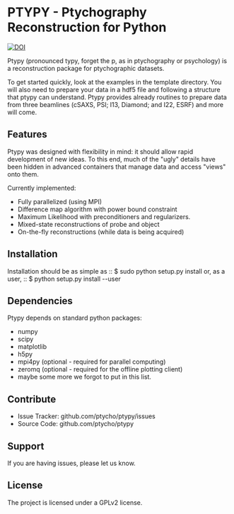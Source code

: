PTYPY - Ptychography Reconstruction for Python
==============================================

[![DOI](https://zenodo.org/badge/6834/ptycho/ptypy.png)](http://dx.doi.org/10.5281/zenodo.12480)

Ptypy (pronounced typy, forget the p, as in ptychography or psychology) is a
reconstruction package for ptychographic datasets.

To get started quickly, look at the examples in the template directory. You will
also need to prepare your data in a hdf5 file and following a structure that
ptypy can understand. Ptypy provides already routines to prepare data from three
beamlines (cSAXS, PSI; I13, Diamond; and I22, ESRF) and more will come.

Features
--------

Ptypy was designed with flexibility in mind: it should allow rapid development
of new ideas. To this end, much of the "ugly" details have been hidden in
advanced containers that manage data and access "views" onto them. 

Currently implemented:

* Fully parallelized (using MPI)
* Difference map algorithm with power bound constraint
* Maximum Likelihood with preconditioners and regularizers.
* Mixed-state reconstructions of probe and object
* On-the-fly reconstructions (while data is being acquired) 

Installation
------------

Installation should be as simple as
::
   $ sudo python setup.py install
or, as a user,
::
   $ python setup.py install --user

Dependencies
------------

Ptypy depends on standard python packages:
 * numpy
 * scipy
 * matplotlib
 * h5py
 * mpi4py (optional - required for parallel computing)
 * zeromq (optional - required for the offline plotting client)
 * maybe some more we forgot to put in this list.

Contribute
----------

- Issue Tracker: github.com/ptycho/ptypy/issues
- Source Code: github.com/ptycho/ptypy

Support
-------

If you are having issues, please let us know.

License
-------

The project is licensed under a GPLv2 license.
